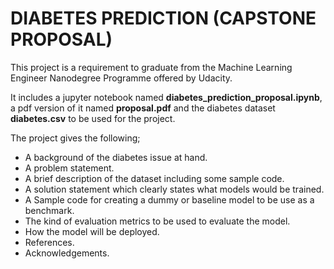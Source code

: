 # DIABETES PREDICTION (CAPSTONE PROPOSAL)

This project is a requirement to graduate from the Machine Learning Engineer Nanodegree Programme offered by Udacity.

It includes a jupyter notebook named **diabetes_prediction_proposal.ipynb**, a pdf version of it named **proposal.pdf** and the diabetes dataset **diabetes.csv** to be used for the project.

The project gives the following;

* A background of the diabetes issue at hand.
* A problem statement.
* A brief description of the dataset including some sample code.
* A solution statement which clearly states what models would be trained.
* A Sample code for creating a dummy or baseline model to be use as a benchmark.
* The kind of evaluation metrics to be used to evaluate the model.
* How the model will be deployed.
* References.
* Acknowledgements.
